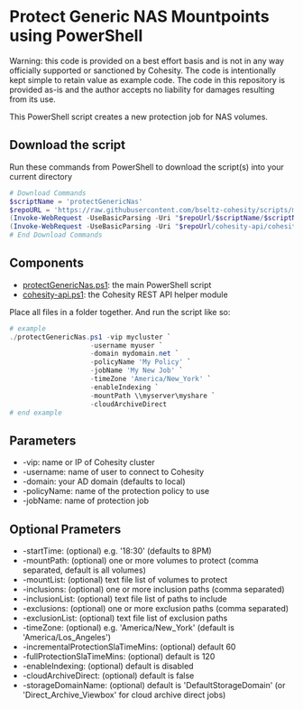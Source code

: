 # Protect Generic NAS Mountpoints using PowerShell

Warning: this code is provided on a best effort basis and is not in any way officially supported or sanctioned by Cohesity. The code is intentionally kept simple to retain value as example code. The code in this repository is provided as-is and the author accepts no liability for damages resulting from its use.

This PowerShell script creates a new protection job for NAS volumes.

## Download the script

Run these commands from PowerShell to download the script(s) into your current directory

```powershell
# Download Commands
$scriptName = 'protectGenericNas'
$repoURL = 'https://raw.githubusercontent.com/bseltz-cohesity/scripts/master/powershell'
(Invoke-WebRequest -UseBasicParsing -Uri "$repoUrl/$scriptName/$scriptName.ps1").content | Out-File "$scriptName.ps1"; (Get-Content "$scriptName.ps1") | Set-Content "$scriptName.ps1"
(Invoke-WebRequest -UseBasicParsing -Uri "$repoUrl/cohesity-api/cohesity-api.ps1").content | Out-File cohesity-api.ps1; (Get-Content cohesity-api.ps1) | Set-Content cohesity-api.ps1
# End Download Commands
```

## Components

* [protectGenericNas.ps1](https://raw.githubusercontent.com/bseltz-cohesity/scripts/master/powershell/protectGenericNas/protectGenericNas.ps1): the main PowerShell script
* [cohesity-api.ps1](https://raw.githubusercontent.com/bseltz-cohesity/scripts/master/powershell/cohesity-api/cohesity-api.ps1): the Cohesity REST API helper module

Place all files in a folder together. And run the script like so:

```powershell
# example
./protectGenericNas.ps1 -vip mycluster `
                    -username myuser `
                    -domain mydomain.net `
                    -policyName 'My Policy' `
                    -jobName 'My New Job' `
                    -timeZone 'America/New_York' `
                    -enableIndexing `
                    -mountPath \\myserver\myshare `
                    -cloudArchiveDirect
# end example
```

## Parameters

* -vip: name or IP of Cohesity cluster
* -username: name of user to connect to Cohesity
* -domain: your AD domain (defaults to local)
* -policyName: name of the protection policy to use
* -jobName: name of protection job

## Optional Prameters

* -startTime: (optional) e.g. '18:30' (defaults to 8PM)
* -mountPath: (optional) one or more volumes to protect (comma separated, default is all volumes)
* -mountList: (optional) text file list of volumes to protect
* -inclusions: (optional) one or more inclusion paths (comma separated)
* -inclusionList: (optional) text file list of paths to include
* -exclusions: (optional) one or more exclusion paths (comma separated)
* -exclusionList: (optional) text file list of exclusion paths
* -timeZone: (optional) e.g. 'America/New_York' (default is 'America/Los_Angeles')
* -incrementalProtectionSlaTimeMins: (optional) default 60
* -fullProtectionSlaTimeMins: (optional) default is 120
* -enableIndexing: (optional) default is disabled
* -cloudArchiveDirect: (optional) default is false
* -storageDomainName: (optional) default is 'DefaultStorageDomain' (or 'Direct_Archive_Viewbox' for cloud archive direct jobs)
